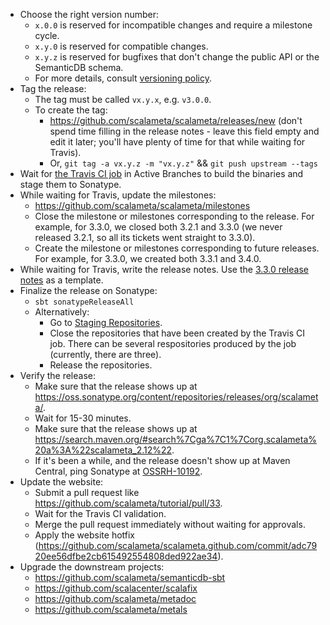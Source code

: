 * Choose the right version number:
  * `x.0.0` is reserved for incompatible changes and require a milestone cycle.
  * `x.y.0` is reserved for compatible changes.
  * `x.y.z` is reserved for bugfixes that don't change the public API or the SemanticDB schema.
  * For more details, consult [versioning policy](VERSIONING.md).
* Tag the release:
  * The tag must be called `vx.y.x`, e.g. `v3.0.0`.
  * To create the tag:
    * https://github.com/scalameta/scalameta/releases/new (don't spend time
      filling in the release notes - leave this field empty and edit it later;
      you'll have plenty of time for that while waiting for Travis).
    * Or, `git tag -a vx.y.z -m "vx.y.z"` && `git push upstream --tags`
* Wait for [the Travis CI job](https://travis-ci.org/scalameta/scalameta/branches)
  in Active Branches to build the binaries and stage them to Sonatype.
* While waiting for Travis, update the milestones:
  * https://github.com/scalameta/scalameta/milestones
  * Close the milestone or milestones corresponding to the release.
    For example, for 3.3.0, we closed both 3.2.1 and 3.3.0 (we never
    released 3.2.1, so all its tickets went straight to 3.3.0).
  * Create the milestone or milestones corresponding to future releases.
    For example, for 3.3.0, we created both 3.3.1 and 3.4.0.
* While waiting for Travis, write the release notes. Use the
  [3.3.0 release notes](https://github.com/scalameta/scalameta/releases/tag/v3.3.0)
  as a template.
* Finalize the release on Sonatype:
  * `sbt sonatypeReleaseAll`
  * Alternatively:
    * Go to [Staging Repositories](https://oss.sonatype.org/#stagingRepositories).
    * Close the repositories that have been created by the Travis CI job.
    There can be several respositories produced by the job (currently, there are three).
    * Release the repositories.
* Verify the release:
  * Make sure that the release shows up at https://oss.sonatype.org/content/repositories/releases/org/scalameta/.
  * Wait for 15-30 minutes.
  * Make sure that the release shows up at https://search.maven.org/#search%7Cga%7C1%7Corg.scalameta%20a%3A%22scalameta_2.12%22.
  * If it's been a while, and the release doesn't show up at Maven Central,
    ping Sonatype at [OSSRH-10192](https://issues.sonatype.org/browse/OSSRH-10192).
* Update the website:
  * Submit a pull request like https://github.com/scalameta/tutorial/pull/33.
  * Wait for the Travis CI validation.
  * Merge the pull request immediately without waiting for approvals.
  * Apply the website hotfix (https://github.com/scalameta/scalameta.github.com/commit/adc7920ee56dfbe2cb615492554808ded922ae34).
* Upgrade the downstream projects:
  * https://github.com/scalameta/semanticdb-sbt
  * https://github.com/scalacenter/scalafix
  * https://github.com/scalameta/metadoc
  * https://github.com/scalameta/metals
